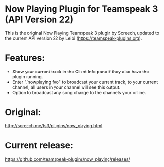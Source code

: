 # Now Playing Plugin for Teamspeak 3 (API Version 22)
This is the original Now Playing Teamspeak 3 plugin by Screech, updated to the current API version 22 by Leibi (https://teamspeak-plugins.org).

# Features:
- Show your current track in the Client Info pane if they also have the plugin running.
- Enter "/nowplaying foo" to broadcast your current track, to your current channel, all users in your channel will see this output.
- Option to broadcast any song change to the channels your online.

# Original:
http://screech.me/ts3/plugins/now_playing.html

# Current release:
https://github.com/teamspeak-plugins/now_playing/releases/

